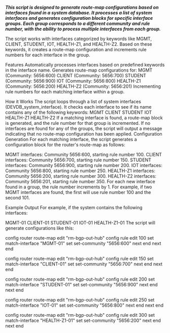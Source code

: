 ***This script is designed to generate route-map configurations based on interfaces found in a system database. It processes a list of system interfaces and generates configuration blocks for specific interface groups. Each group corresponds to a different community and rule number, with the ability to process multiple interfaces from each group.***

The script works with interfaces categorized by keywords like MGMT, CLIENT, STUDENT, IOT, HEALTH-Z1, and HEALTH-Z2. Based on these keywords, it creates a route-map configuration and increments rule numbers for each interface in the group.


Features
Automatically processes interfaces based on predefined keywords in the interface name.
Generates route-map configurations for:
MGMT (Community: 5656:600)
CLIENT (Community: 5656:700)
STUDENT (Community: 5656:900)
IOT (Community: 5656:800)
HEALTH-Z1 (Community: 5656:200)
HEALTH-Z2 (Community: 5656:201)
Incrementing rule numbers for each matching interface within a group.


How it Works
The script loops through a list of system interfaces (DEVDB_system_interface).
It checks each interface to see if its name contains any of the following keywords:
MGMT
CLIENT
STUDENT
IOT
HEALTH-Z1
HEALTH-Z2
If a matching interface is found, a route-map block is generated, and the rule number for that group is incremented.
If no interfaces are found for any of the groups, the script will output a message indicating that no route-map configuration has been applied.
Configuration Generation
For each matching interface, the script generates a configuration block for the router's route-map as follows:

MGMT interfaces: Community 5656:600, starting rule number 100.
CLIENT interfaces: Community 5656:700, starting rule number 150.
STUDENT interfaces: Community 5656:900, starting rule number 200.
IOT interfaces: Community 5656:800, starting rule number 250.
HEALTH-Z1 interfaces: Community 5656:200, starting rule number 300.
HEALTH-Z2 interfaces: Community 5656:201, starting rule number 350.
For each new interface found in a group, the rule number increments by 1. For example, if two MGMT interfaces are found, the first will use rule number 100 and the second 101.




Example Output
For example, if the system contains the following interfaces:

MGMT-01
CLIENT-01
STUDENT-01
IOT-01
HEALTH-Z1-01
The script will generate configurations like this:

config router route-map
    edit "rm-bgp-out-hub"
        config rule
            edit 100
                set match-interface "MGMT-01"
                set set-community "5656:600"
            next
        end
    next
end

config router route-map
    edit "rm-bgp-out-hub"
        config rule
            edit 150
                set match-interface "CLIENT-01"
                set set-community "5656:700"
            next
        end
    next
end

config router route-map
    edit "rm-bgp-out-hub"
        config rule
            edit 200
                set match-interface "STUDENT-01"
                set set-community "5656:900"
            next
        end
    next
end

config router route-map
    edit "rm-bgp-out-hub"
        config rule
            edit 250
                set match-interface "IOT-01"
                set set-community "5656:800"
            next
        end
    next
end

config router route-map
    edit "rm-bgp-out-hub"
        config rule
            edit 300
                set match-interface "HEALTH-Z1-01"
                set set-community "5656:200"
            next
        end
    next
end
